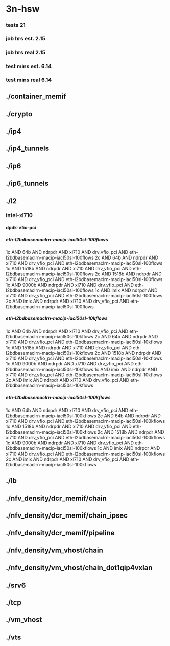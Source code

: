 # 3n-hsw
### tests 21
### job hrs est. 2.15
### job hrs real 2.15
### test mins est. 6.14
### test mins real 6.14
## ./container_memif
## ./crypto
## ./ip4
## ./ip4_tunnels
## ./ip6
## ./ip6_tunnels
## ./l2
### intel-xl710
#### dpdk-vfio-pci
##### eth-l2bdbasemaclrn-macip-iacl50sl-100flows
1c AND 64b AND ndrpdr AND xl710 AND drv_vfio_pci AND eth-l2bdbasemaclrn-macip-iacl50sl-100flows
2c AND 64b AND ndrpdr AND xl710 AND drv_vfio_pci AND eth-l2bdbasemaclrn-macip-iacl50sl-100flows
1c AND 1518b AND ndrpdr AND xl710 AND drv_vfio_pci AND eth-l2bdbasemaclrn-macip-iacl50sl-100flows
2c AND 1518b AND ndrpdr AND xl710 AND drv_vfio_pci AND eth-l2bdbasemaclrn-macip-iacl50sl-100flows
1c AND 9000b AND ndrpdr AND xl710 AND drv_vfio_pci AND eth-l2bdbasemaclrn-macip-iacl50sl-100flows
1c AND imix AND ndrpdr AND xl710 AND drv_vfio_pci AND eth-l2bdbasemaclrn-macip-iacl50sl-100flows
2c AND imix AND ndrpdr AND xl710 AND drv_vfio_pci AND eth-l2bdbasemaclrn-macip-iacl50sl-100flows
##### eth-l2bdbasemaclrn-macip-iacl50sl-10kflows
1c AND 64b AND ndrpdr AND xl710 AND drv_vfio_pci AND eth-l2bdbasemaclrn-macip-iacl50sl-10kflows
2c AND 64b AND ndrpdr AND xl710 AND drv_vfio_pci AND eth-l2bdbasemaclrn-macip-iacl50sl-10kflows
1c AND 1518b AND ndrpdr AND xl710 AND drv_vfio_pci AND eth-l2bdbasemaclrn-macip-iacl50sl-10kflows
2c AND 1518b AND ndrpdr AND xl710 AND drv_vfio_pci AND eth-l2bdbasemaclrn-macip-iacl50sl-10kflows
1c AND 9000b AND ndrpdr AND xl710 AND drv_vfio_pci AND eth-l2bdbasemaclrn-macip-iacl50sl-10kflows
1c AND imix AND ndrpdr AND xl710 AND drv_vfio_pci AND eth-l2bdbasemaclrn-macip-iacl50sl-10kflows
2c AND imix AND ndrpdr AND xl710 AND drv_vfio_pci AND eth-l2bdbasemaclrn-macip-iacl50sl-10kflows
##### eth-l2bdbasemaclrn-macip-iacl50sl-100kflows
1c AND 64b AND ndrpdr AND xl710 AND drv_vfio_pci AND eth-l2bdbasemaclrn-macip-iacl50sl-100kflows
2c AND 64b AND ndrpdr AND xl710 AND drv_vfio_pci AND eth-l2bdbasemaclrn-macip-iacl50sl-100kflows
1c AND 1518b AND ndrpdr AND xl710 AND drv_vfio_pci AND eth-l2bdbasemaclrn-macip-iacl50sl-100kflows
2c AND 1518b AND ndrpdr AND xl710 AND drv_vfio_pci AND eth-l2bdbasemaclrn-macip-iacl50sl-100kflows
1c AND 9000b AND ndrpdr AND xl710 AND drv_vfio_pci AND eth-l2bdbasemaclrn-macip-iacl50sl-100kflows
1c AND imix AND ndrpdr AND xl710 AND drv_vfio_pci AND eth-l2bdbasemaclrn-macip-iacl50sl-100kflows
2c AND imix AND ndrpdr AND xl710 AND drv_vfio_pci AND eth-l2bdbasemaclrn-macip-iacl50sl-100kflows
## ./lb
## ./nfv_density/dcr_memif/chain
## ./nfv_density/dcr_memif/chain_ipsec
## ./nfv_density/dcr_memif/pipeline
## ./nfv_density/vm_vhost/chain
## ./nfv_density/vm_vhost/chain_dot1qip4vxlan
## ./srv6
## ./tcp
## ./vm_vhost
## ./vts

